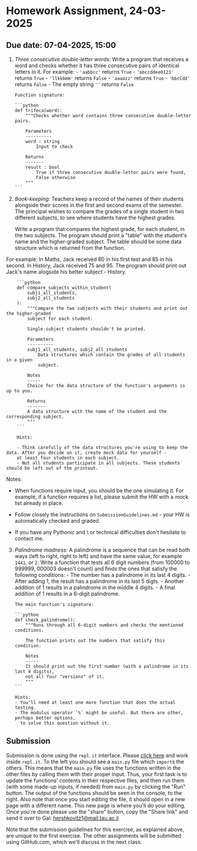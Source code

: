# Homework Assignment, 24-03-2025

## Due date: 07-04-2025, 15:00

1.  _Three consecutive double-letter words:_ Write a program that receives a word
    and checks whether it has three consecutive pairs of identical letters in it.
    For example: - `'aabbcc'` returns `True` - `'abccddee0123'` returns `True` - `'llkkbmm'` returns `False` - `'aaaazz'` returns `True` - `'bbcCdd'` returns `False` - The empty string `''` returns `False`

        Function signature:

        ```python
        def trifeca(word):
            """Checks whether word contains three consecutive double-letter pairs.

            Parameters
            ----------
            word : string
                Input to check

            Returns
            -------
            result : bool
                True if three consecutive double-letter pairs were found,
                False otherwise
            """
        ```

2.  _Book-keeping:_ 
Teachers keep a record of the names of their students alongside their scores in the first and second exams of the semester. The principal wishes to compare the grades of a single student in two different subjects, to see where students have the highest grades.

    Write a program that compares the highest grade, for each student, in the two subjects. The program should print a "table" with the student's name and the higher-graded subject. The table should be some data structure which is returned from the function.

For example: In Maths, Jack received 80 in his first test and 85 in his second. In History, Jack received 75 and 95. The program should print out Jack's name alogside his better subject - History.

        ```python
        def compare_subjects_within_student(
            subj1_all_students,
            subj2_all_students
        ):
            """Compare the two subjects with their students and print out the higher-graded
            subject for each student.

            Single-subject students shouldn't be printed.

            Parameters
            ----------
            subj1_all_students, subj2_all_students
                Data structures which contain the grades of all students in a given
                subject.

            Notes
            -----
            Choice for the data structure of the function's arguments is up to you.

            Returns
            -------
            A data structure with the name of the student and the corresponding subject.
            """
        ```

        Hints:

        - Think carefully of the data structures you're using to keep the data. After you decide on it, create mock data for yourself -
        at least four students in each subject.
        - Not all students participate in all subjects. These students should be left out of the printout.

Notes:

- When functions require input, you should be the one simulating it. For example,
  if a function requires a list, please submit the HW with a mock list already in place.

- Follow closely the instructions on `SubmissionGuidelines.md` - your HW is automatically checked and graded.

- If you have any Pythonic and \ or technical difficulties don't hesitate to contact me.

3.  _Palindrome madness:_ A palindrome is a sequence that can be read both ways
    (left to right, right to left) and have the same value, for example `1441`, or `2`.
    Write a function that tests all 6 digit numbers (from 100000 to 999999, 000003 doesn't count) and finds the ones that satisfy the following conditions: - The number has a palindrome in its last 4 digits. - After adding 1, the result has a palindrome in its last 5 digts. - Another addition of 1 results in a palindrome in the middle 4 digits. - A final addition of 1 results in a 6-digit palindrome.

        The main function's signature:

        ```python
        def check_palindrome():
            """Runs through all 6-digit numbers and checks the mentioned conditions.

            The function prints out the numbers that satisfy this condition.

            Notes
            -----
            It should print out the first number (with a palindrome in its last 4 digits),
            not all four "versions" of it.
            """
        ```

        Hints:
        - You'll need at least one more function that does the actual testing.
        - The modulus operator `%` might be useful. But there are other, perhaps better options,
          to solve this question without it.

## Submission

Submission is done using the `repl.it` interface. Please [click here](https://replit.com/@galkepler/sagolpythonexercise1) and work inside `repl.it`. To the left you should see a `main.py` file which `import`s the others. This means that the `main.py` file uses the functions written in the other files by calling them with their proper input. Thus, your first task is to update the functions' contents in their respective files, and then run them (with some made-up inputs, if needed) from `main.py` by clicking the "Run" button. The output of the functions should be seen in the console, to the right. Also note that once you start editing the file, it should open in a new page with a different name. This new page is where you'll do your editing. Once you're done please use the "share" button, copy the "Share link" and send it over to Gal: hershkovitz1@mail.tau.ac.il

Note that the submission guidelines for this exercise, as explained above, are unique to the first exercise. The other assignments will be submitted using GitHub.com, which we'll discuss in the next class.
